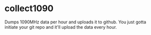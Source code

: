 # collect1090
Dumps 1090MHz data per hour and uploads it to github. You just gotta initiate your git repo and it'll upload the data every hour.
